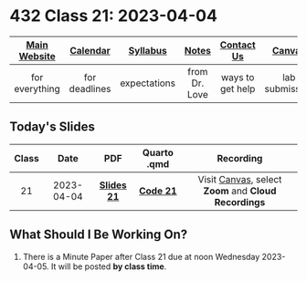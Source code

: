 # 432 Class 21: 2023-04-04

[Main Website](https://thomaselove.github.io/432-2023/) | [Calendar](https://thomaselove.github.io/432-2023/calendar.html) | [Syllabus](https://thomaselove.github.io/432-syllabus-2023/) | [Notes](https://thomaselove.github.io/432-notes/) | [Contact Us](https://thomaselove.github.io/432-2023/contact.html) | [Canvas](https://canvas.case.edu) | [Data and Code](https://github.com/THOMASELOVE/432-data) | [Sources](https://github.com/THOMASELOVE/432-classes-2023/tree/main/sources)
:-----------: | :--------------: | :----------: | :---------: | :-------------: | :-----------: | :------------: |:------:
for everything | for deadlines | expectations | from Dr. Love | ways to get help | lab submission | for downloads | to read

## Today's Slides

Class | Date | PDF | Quarto .qmd | Recording
:---: | :--------: | :------: | :------: | :-------------:
21 | 2023-04-04 | **[Slides 21](https://github.com/THOMASELOVE/432-slides-2023/blob/main/slides21.pdf)** | **[Code 21](https://github.com/THOMASELOVE/432-slides-2023/blob/main/slides21.qmd)** | Visit [Canvas](https://canvas.case.edu/), select **Zoom** and **Cloud Recordings**

## What Should I Be Working On?

1. There is a Minute Paper after Class 21 due at noon Wednesday 2023-04-05. It will be posted **by class time**.
